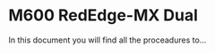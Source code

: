 M600 RedEdge-MX Dual 
=======================

In this document you will find all the proceadures to... 
